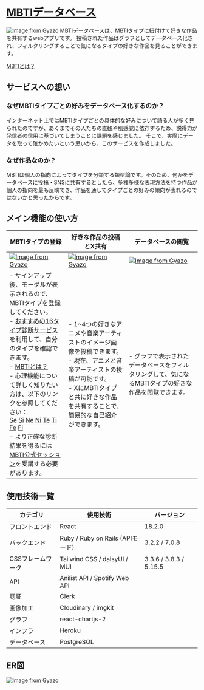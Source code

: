 # [MBTIデータベース](https://www.mbti-database.com/)
[![Image from Gyazo](https://i.gyazo.com/658c850fedea3db773a8125bef23ca9c.png)](https://gyazo.com/658c850fedea3db773a8125bef23ca9c)
[MBTIデータベース](https://www.mbti-database.com/)は、MBTIタイプに紐付けて好きな作品を共有するwebアプリです。
投稿された作品はグラフとしてデータベース化され、フィルタリングすることで気になるタイプの好きな作品を見ることができます。

[MBTIとは？](https://ja.wikipedia.org/wiki/MBTI)

## サービスへの想い
### なぜMBTIタイプごとの好みをデータベース化するのか？
インターネット上ではMBTIタイプごとの具体的な好みについて語る人が多く見られたのですが、あくまでその人たちの直観や肌感覚に依存するため、説得力が発信者の信用に基づいてしまうことに課題を感じました。
そこで、実際にデータを取って確かめたいという思いから、このサービスを作成しました。

### なぜ作品なのか？
MBTIは個人の指向によってタイプを分類する類型論です。そのため、何かをデータベースに投稿・SNSに共有するとしたら、多種多様な表現方法を持つ作品が個人の指向を最も反映でき、作品を通してタイプごとの好みの傾向が表れるのではないかと思ったからです。

## メイン機能の使い方

| MBTIタイプの登録 | 好きな作品の投稿とX共有 | データベースの閲覧 |
|------------------|------------------------|-------------------|
| [![Image from Gyazo](https://i.gyazo.com/e652d874443276e429eaf289504f3f58.png)](https://gyazo.com/e652d874443276e429eaf289504f3f58) | [![Image from Gyazo](https://i.gyazo.com/9258e5671cf51f19bf3654ee50b98d4e.jpg)](https://gyazo.com/9258e5671cf51f19bf3654ee50b98d4e) | [![Image from Gyazo](https://i.gyazo.com/e323440e74b83a257f6bd66bd6e51e1a.png)](https://gyazo.com/e323440e74b83a257f6bd66bd6e51e1a) |
| - サインアップ後、モーダルが表示されるので、MBTIタイプを登録してください。<br>- [おすすめの16タイプ診断サービス](https://mentuzzle.com/shindan/report/16type)を利用して、自分のタイプを確認できます。<br>- [MBTIとは？](https://ja.wikipedia.org/wiki/MBTI)<br>- 心理機能について詳しく知りたい方は、以下のリンクを参照してください：<br>[Se](http://rinnsyou.com/archives/339) [Si](http://rinnsyou.com/archives/341) [Ne](http://rinnsyou.com/archives/345) [Ni](http://rinnsyou.com/archives/347) [Te](http://rinnsyou.com/archives/327) [Ti](http://rinnsyou.com/archives/329) [Fe](http://rinnsyou.com/archives/333) [Fi](http://rinnsyou.com/archives/335)<br>- より正確な診断結果を得るには[MBTI公式セッション](https://jppjapan.com)を受講する必要があります。 | - 1~4つの好きなアニメや音楽アーティストのイメージ画像を投稿できます。<br>- 現在、アニメと音楽アーティストの投稿が可能です。<br>- XにMBTIタイプと共に好きな作品を共有することで、簡易的な自己紹介ができます。 | - グラフで表示されたデータベースをフィルタリングして、気になるMBTIタイプの好きな作品を閲覧できます。

## 使用技術一覧
| カテゴリ | 使用技術 | バージョン |
|----------|----------|------------|
| フロントエンド | React | 18.2.0 |
| バックエンド | Ruby / Ruby on Rails (APIモード) | 3.2.2 / 7.0.8 |
| CSSフレームワーク | Tailwind CSS / daisyUI / MUI | 3.3.6 / 3.8.3 / 5.15.5 |
| API | Anilist API / Spotify Web API ||
| 認証 | Clerk ||
| 画像加工 | Cloudinary / imgkit ||
| グラフ | react-chartjs-2 ||
| インフラ | Heroku ||
| データベース | PostgreSQL ||

## ER図
[![Image from Gyazo](https://i.gyazo.com/7c7c0e13a781987107f8f823a364d1bc.png)](https://gyazo.com/7c7c0e13a781987107f8f823a364d1bc)